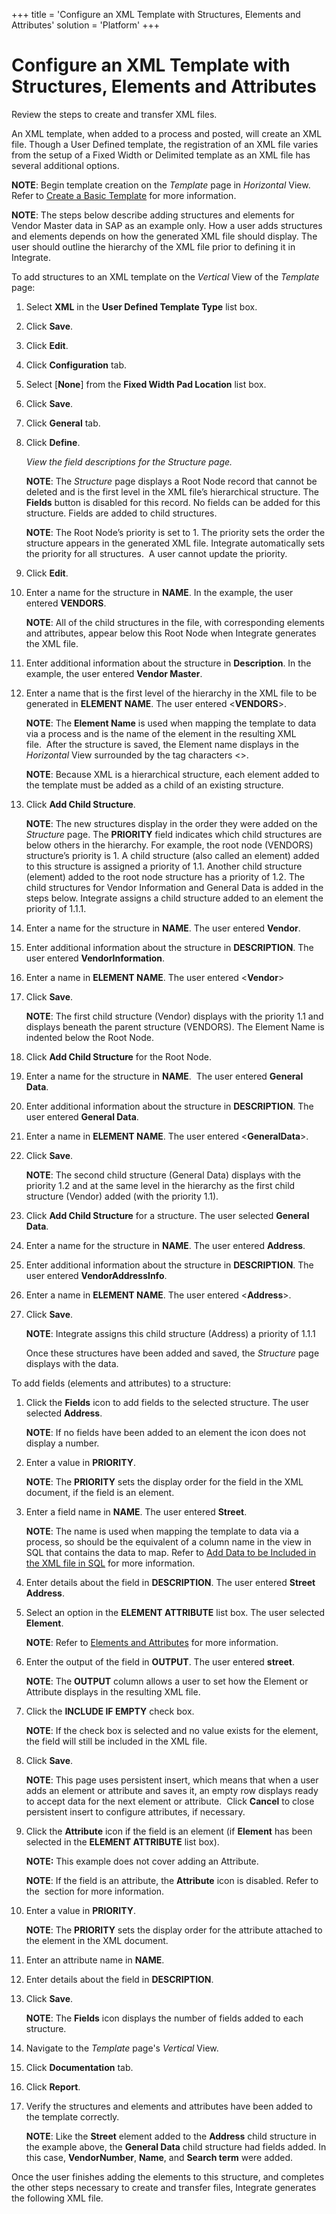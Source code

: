 +++
title = 'Configure an XML Template with Structures, Elements and Attributes'
solution = 'Platform'
+++

# Configure an XML Template with Structures, Elements and Attributes

<span id="Create and Transfer XML files Steps" class="popUpLink">Review
the steps to create and transfer XML files. </span>

An XML template, when added to a process and posted, will create an XML
file. Though a User Defined template, the registration of an XML file
varies from the setup of a Fixed Width or Delimited template as an XML
file has several additional options. 

**NOTE**: Begin template creation on the *Template* page in *Horizontal*
View. Refer to [Create a Basic Template](Create_a_Basic_Template.htm)
for more information.

**NOTE**: The steps below describe adding structures and elements for
Vendor Master data in SAP as an example only. How a user adds structures
and elements depends on how the generated XML file should display. The
user should outline the hierarchy of the XML file prior to defining it
in Integrate.

To add structures to an XML template on the *Vertical* View of the
*Template* page:

1.  Select **XML** in the **User Defined Template Type** list box.

2.  Click **Save**.

3.  Click **Edit**.

4.  Click **Configuration** tab.

5.  Select \[**None**\] from the **Fixed Width Pad Location** list box.

6.  Click **Save**.

7.  Click **General** tab.

8.  Click **Define**.
    
    *View the field descriptions for the Structure page.*
    
    **NOTE**: The *Structure* page displays a Root Node record that
    cannot be deleted and is the first level in the XML file’s
    hierarchical structure. The **Fields** button is disabled for this
    record. No fields can be added for this structure. Fields are added
    to child structures. 
    
    **NOTE**: The Root Node’s priority is set to 1. The priority sets
    the order the structure appears in the generated XML file. Integrate
    automatically sets the priority for all structures.  A user cannot
    update the priority.

9.  Click **Edit**.

10. Enter a name for the structure in **NAME**. In the example, the user
    entered **VENDORS**.
    
    **NOTE**: All of the child structures in the file, with
    corresponding elements and attributes, appear below this Root Node
    when Integrate generates the XML file.

11. Enter additional information about the structure in **Description**.
    In the example, the user entered **Vendor Master**.

12. Enter a name that is the first level of the hierarchy in the XML
    file to be generated in **ELEMENT NAME**. The user entered
    \<**VENDORS**\>.
    
    **NOTE**: The **Element Name** is used when mapping the template to
    data via a process and is the name of the element in the resulting
    XML file.  After the structure is saved, the Element name displays
    in the *Horizontal* View surrounded by the tag characters \<\>. 
    
    **NOTE**: Because XML is a hierarchical structure, each element
    added to the template must be added as a child of an existing
    structure. 

13. Click **Add Child Structure**.
    
    **NOTE**: The new structures display in the order they were added on
    the *Structure* page. The **PRIORITY** field indicates which child
    structures are below others in the hierarchy. For example, the root
    node (VENDORS) structure’s priority is 1. A child structure (also
    called an element) added to this structure is assigned a priority of
    1.1. Another child structure (element) added to the root node
    structure has a priority of 1.2. The child structures for Vendor
    Information and General Data is added in the steps below. Integrate
    assigns a child structure added to an element the priority of 1.1.1.

14. Enter a name for the structure in **NAME**. The user entered
    **Vendor**.

15. Enter additional information about the structure in **DESCRIPTION**.
    The user entered **VendorInformation**.

16. Enter a name in **ELEMENT NAME**. The user entered \<**Vendor**\>

17. Click **Save**.
    
    **NOTE**: The first child structure (Vendor) displays with the
    priority 1.1 and displays beneath the parent structure (VENDORS).
    The Element Name is indented below the Root Node.

18. Click **Add Child Structure** for the Root Node.

19. Enter a name for the structure in **NAME**.  The user entered
    **General Data**.

20. Enter additional information about the structure in **DESCRIPTION**.
    The user entered **General Data**.

21. Enter a name in **ELEMENT NAME**. The user entered
    \<**GeneralData**\>.

22. Click **Save**.
    
    **NOTE**: The second child structure (General Data) displays with
    the priority 1.2 and at the same level in the hierarchy as the first
    child structure (Vendor) added (with the priority 1.1).

23. Click **Add Child Structure** for a structure. The user selected
    **General Data**. 

24. Enter a name for the structure in **NAME**. The user entered
    **Address**.

25. Enter additional information about the structure in **DESCRIPTION**.
    The user entered **VendorAddressInfo**.

26. Enter a name in **ELEMENT NAME**. The user entered \<**Address**\>.

27. Click **Save**.
    
    **NOTE**: Integrate assigns this child structure (Address) a
    priority of 1.1.1
    
    Once these structures have been added and saved, the *Structure*
    page displays with the data.

To add fields (elements and attributes) to a structure:

1.  Click the **Fields** icon to add fields to the selected structure.
    The user selected **Address**.
    
    **NOTE**: If no fields have been added to an element the icon does
    not display a number.

2.  Enter a value in **PRIORITY**.
    
    **NOTE**: The **PRIORITY** sets the display order for the field in
    the XML document, if the field is an element.

3.  Enter a field name in **NAME**. The user entered **Street**.
    
    **NOTE**: The name is used when mapping the template to data via a
    process, so should be the equivalent of a column name in the view in
    SQL that contains the data to map. Refer to [Add Data to be Included
    in the XML file in SQL](AddDataIncludedXMLSQL.htm) for more
    information. 

4.  Enter details about the field in **DESCRIPTION**. The user entered
    **Street Address**.

5.  Select an option in the **ELEMENT ATTRIBUTE** list box. The user
    selected **Element**.
    
    **NOTE**: Refer to [Elements and
    Attributes](Elements_and_Attributes.htm) for more information.

6.  Enter the output of the field in **OUTPUT**. The user entered
    **street**.
    
    **NOTE**: The **OUTPUT** column allows a user to set how the Element
    or Attribute displays in the resulting XML file. 

7.  Click the **INCLUDE IF EMPTY** check box.
    
    **NOTE**: If the check box is selected and no value exists for the
    element, the field will still be included in the XML file.

8.  Click **Save**.
    
    **NOTE**: This page uses persistent insert, which means that when a
    user adds an element or attribute and saves it, an empty row
    displays ready to accept data for the next element or
    attribute.  Click **Cancel** to close persistent insert to
    configure attributes, if necessary.

9.  Click the **Attribute** icon if the field is an element (if
    **Element** has been selected in the **ELEMENT ATTRIBUTE** list
    box).
    
    **NOTE:** This example does not cover adding an Attribute.
    
    **NOTE**: If the field is an attribute, the **Attribute** icon is
    disabled. Refer to the  section for more information.

10. Enter a value in **PRIORITY**.
    
    **NOTE**: The **PRIORITY** sets the display order for the attribute
    attached to the element in the XML document. 

11. Enter an attribute name in **NAME**.

12. Enter details about the field in **DESCRIPTION**.

13. Click **Save**.
    
    **NOTE**: The **Fields** icon displays the number of fields added to
    each structure.

14. Navigate to the *Template* page's *Vertical* View.

15. Click **Documentation** tab.

16. Click **Report**.

17. Verify the structures and elements and attributes have been added to
    the template correctly.
    
    **NOTE**: Like the **Street** element added to the **Address** child
    structure in the example above, the **General Data** child structure
    had fields added. In this case, **VendorNumber**, **Name**, and
    **Search term** were added.

Once the user finishes adding the elements to this structure, and
completes the other steps necessary to create and transfer files,
Integrate generates the following XML file.
